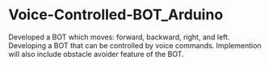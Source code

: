 # Voice-Controlled-BOT_Arduino
Developed a BOT which moves: forward, backward, right, and left. Developing a BOT that can be controlled by voice commands. Implemention will also include obstacle avoider feature of the BOT.
